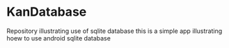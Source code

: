 # KanDatabase
Repository illustrating use of sqlite database
this is a simple app illustrating hoew to use android sqlite database
